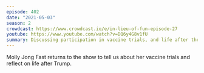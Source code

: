 ```yaml
---
episode: 402
date: "2021-05-03"
season: 2
crowdcast: https://www.crowdcast.io/e/in-lieu-of-fun-episode-27
youtube: https://www.youtube.com/watch?v=DQ6y4G8v1fU
summary: Discussing participation in vaccine trials, and life after the former guy
---
```

Molly Jong Fast returns to the show to tell us about her vaccine trials and reflect on life after Trump.
